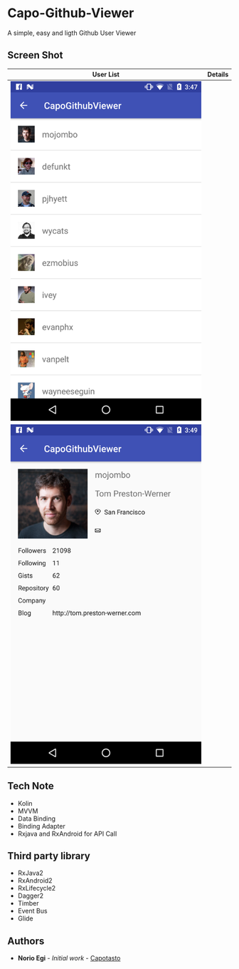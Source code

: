 # Capo-Github-Viewer

A simple, easy and ligth Github User Viewer

## Screen Shot

|User List|Details|
|---|---|
|![TOP](https://raw.githubusercontent.com/Capotasto/Capo-Github-Viewer/screen-shot/screen/device-2018-07-07-154746.png "")
|![TOP](https://raw.githubusercontent.com/Capotasto/Capo-Github-Viewer/screen-shot/screen/device-2018-07-07-154919.png "")|
## Tech Note
- Kolin
- MVVM
- Data Binding
- Binding Adapter 
- Rxjava and RxAndroid for API Call

## Third party library
- RxJava2
- RxAndroid2
- RxLifecycle2
- Dagger2
- Timber
- Event Bus
- Glide

## Authors

* **Norio Egi** - *Initial work* - [Capotasto](https://github.com/Capotasto)
